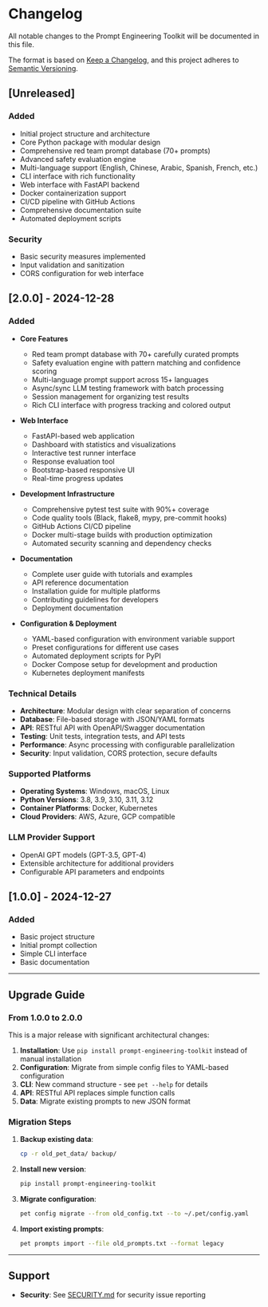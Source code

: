 # Changelog

All notable changes to the Prompt Engineering Toolkit will be documented in this file.

The format is based on [Keep a Changelog](https://keepachangelog.com/en/1.0.0/),
and this project adheres to [Semantic Versioning](https://semver.org/spec/v2.0.0.html).

## [Unreleased]

### Added
- Initial project structure and architecture
- Core Python package with modular design
- Comprehensive red team prompt database (70+ prompts)
- Advanced safety evaluation engine
- Multi-language support (English, Chinese, Arabic, Spanish, French, etc.)
- CLI interface with rich functionality
- Web interface with FastAPI backend
- Docker containerization support
- CI/CD pipeline with GitHub Actions
- Comprehensive documentation suite
- Automated deployment scripts

### Security
- Basic security measures implemented
- Input validation and sanitization
- CORS configuration for web interface

## [2.0.0] - 2024-12-28

### Added
- **Core Features**
  - Red team prompt database with 70+ carefully curated prompts
  - Safety evaluation engine with pattern matching and confidence scoring
  - Multi-language prompt support across 15+ languages
  - Async/sync LLM testing framework with batch processing
  - Session management for organizing test results
  - Rich CLI interface with progress tracking and colored output

- **Web Interface**
  - FastAPI-based web application
  - Dashboard with statistics and visualizations
  - Interactive test runner interface
  - Response evaluation tool
  - Bootstrap-based responsive UI
  - Real-time progress updates

- **Development Infrastructure**
  - Comprehensive pytest test suite with 90%+ coverage
  - Code quality tools (Black, flake8, mypy, pre-commit hooks)
  - GitHub Actions CI/CD pipeline
  - Docker multi-stage builds with production optimization
  - Automated security scanning and dependency checks

- **Documentation**
  - Complete user guide with tutorials and examples
  - API reference documentation
  - Installation guide for multiple platforms
  - Contributing guidelines for developers
  - Deployment documentation

- **Configuration & Deployment**
  - YAML-based configuration with environment variable support
  - Preset configurations for different use cases
  - Automated deployment scripts for PyPI
  - Docker Compose setup for development and production
  - Kubernetes deployment manifests

### Technical Details
- **Architecture**: Modular design with clear separation of concerns
- **Database**: File-based storage with JSON/YAML formats
- **API**: RESTful API with OpenAPI/Swagger documentation
- **Testing**: Unit tests, integration tests, and API tests
- **Performance**: Async processing with configurable parallelization
- **Security**: Input validation, CORS protection, secure defaults

### Supported Platforms
- **Operating Systems**: Windows, macOS, Linux
- **Python Versions**: 3.8, 3.9, 3.10, 3.11, 3.12
- **Container Platforms**: Docker, Kubernetes
- **Cloud Providers**: AWS, Azure, GCP compatible

### LLM Provider Support
- OpenAI GPT models (GPT-3.5, GPT-4)
- Extensible architecture for additional providers
- Configurable API parameters and endpoints

## [1.0.0] - 2024-12-27

### Added
- Basic project structure
- Initial prompt collection
- Simple CLI interface
- Basic documentation

---

## Upgrade Guide

### From 1.0.0 to 2.0.0

This is a major release with significant architectural changes:

1. **Installation**: Use `pip install prompt-engineering-toolkit` instead of manual installation
2. **Configuration**: Migrate from simple config files to YAML-based configuration
3. **CLI**: New command structure - see `pet --help` for details
4. **API**: RESTful API replaces simple function calls
5. **Data**: Migrate existing prompts to new JSON format

### Migration Steps

1. **Backup existing data**:
   ```bash
   cp -r old_pet_data/ backup/
   ```

2. **Install new version**:
   ```bash
   pip install prompt-engineering-toolkit
   ```

3. **Migrate configuration**:
   ```bash
   pet config migrate --from old_config.txt --to ~/.pet/config.yaml
   ```

4. **Import existing prompts**:
   ```bash
   pet prompts import --file old_prompts.txt --format legacy
   ```

---

## Support
- **Security**: See [SECURITY.md](SECURITY.md) for security issue reporting
